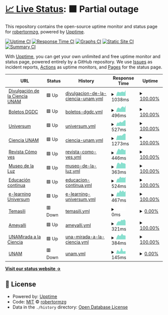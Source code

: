 # [📈 Live Status](https://robertormzg.github.io/upptime-dgdc): <!--live status--> **🟧 Partial outage**

This repository contains the open-source uptime monitor and status page for [robertormzg](https://robertormzg.github.io/upptime-dgdc), powered by [Upptime](https://github.com/upptime/upptime).

[![Uptime CI](https://github.com/robertormzg/upptime-dgdc/workflows/Uptime%20CI/badge.svg)](https://github.com/robertormzg/upptime-dgdc/actions?query=workflow%3A%22Uptime+CI%22)
[![Response Time CI](https://github.com/robertormzg/upptime-dgdc/workflows/Response%20Time%20CI/badge.svg)](https://github.com/robertormzg/upptime-dgdc/actions?query=workflow%3A%22Response+Time+CI%22)
[![Graphs CI](https://github.com/robertormzg/upptime-dgdc/workflows/Graphs%20CI/badge.svg)](https://github.com/robertormzg/upptime-dgdc/actions?query=workflow%3A%22Graphs+CI%22)
[![Static Site CI](https://github.com/robertormzg/upptime-dgdc/workflows/Static%20Site%20CI/badge.svg)](https://github.com/robertormzg/upptime-dgdc/actions?query=workflow%3A%22Static+Site+CI%22)
[![Summary CI](https://github.com/robertormzg/upptime-dgdc/workflows/Summary%20CI/badge.svg)](https://github.com/robertormzg/upptime-dgdc/actions?query=workflow%3A%22Summary+CI%22)

With [Upptime](https://upptime.js.org), you can get your own unlimited and free uptime monitor and status page, powered entirely by a GitHub repository. We use [Issues](https://github.com/robertormzg/upptime-dgdc/issues) as incident reports, [Actions](https://github.com/robertormzg/upptime-dgdc/actions) as uptime monitors, and [Pages](https://robertormzg.github.io/upptime-dgdc) for the status page.

<!--start: status pages-->
<!-- This summary is generated by Upptime (https://github.com/upptime/upptime) -->
<!-- Do not edit this manually, your changes will be overwritten -->
<!-- prettier-ignore -->
| URL | Status | History | Response Time | Uptime |
| --- | ------ | ------- | ------------- | ------ |
| <img alt="" src="https://icons.duckduckgo.com/ip3/www.dgdc.unam.mx.ico" height="13"> [Divulgación de la Ciencia UNAM](https://www.dgdc.unam.mx) | 🟩 Up | [divulgacion-de-la-ciencia-unam.yml](https://github.com/robertormzg/upptime-dgdc/commits/HEAD/history/divulgacion-de-la-ciencia-unam.yml) | <details><summary><img alt="Response time graph" src="./graphs/divulgacion-de-la-ciencia-unam/response-time-week.png" height="20"> 1038ms</summary><br><a href="https://robertormzg.github.io/upptime-dgdc/history/divulgacion-de-la-ciencia-unam"><img alt="Response time 966" src="https://img.shields.io/endpoint?url=https%3A%2F%2Fraw.githubusercontent.com%2Frobertormzg%2Fupptime-dgdc%2FHEAD%2Fapi%2Fdivulgacion-de-la-ciencia-unam%2Fresponse-time.json"></a><br><a href="https://robertormzg.github.io/upptime-dgdc/history/divulgacion-de-la-ciencia-unam"><img alt="24-hour response time 1442" src="https://img.shields.io/endpoint?url=https%3A%2F%2Fraw.githubusercontent.com%2Frobertormzg%2Fupptime-dgdc%2FHEAD%2Fapi%2Fdivulgacion-de-la-ciencia-unam%2Fresponse-time-day.json"></a><br><a href="https://robertormzg.github.io/upptime-dgdc/history/divulgacion-de-la-ciencia-unam"><img alt="7-day response time 1038" src="https://img.shields.io/endpoint?url=https%3A%2F%2Fraw.githubusercontent.com%2Frobertormzg%2Fupptime-dgdc%2FHEAD%2Fapi%2Fdivulgacion-de-la-ciencia-unam%2Fresponse-time-week.json"></a><br><a href="https://robertormzg.github.io/upptime-dgdc/history/divulgacion-de-la-ciencia-unam"><img alt="30-day response time 1063" src="https://img.shields.io/endpoint?url=https%3A%2F%2Fraw.githubusercontent.com%2Frobertormzg%2Fupptime-dgdc%2FHEAD%2Fapi%2Fdivulgacion-de-la-ciencia-unam%2Fresponse-time-month.json"></a><br><a href="https://robertormzg.github.io/upptime-dgdc/history/divulgacion-de-la-ciencia-unam"><img alt="1-year response time 1034" src="https://img.shields.io/endpoint?url=https%3A%2F%2Fraw.githubusercontent.com%2Frobertormzg%2Fupptime-dgdc%2FHEAD%2Fapi%2Fdivulgacion-de-la-ciencia-unam%2Fresponse-time-year.json"></a></details> | <details><summary><a href="https://robertormzg.github.io/upptime-dgdc/history/divulgacion-de-la-ciencia-unam">100.00%</a></summary><a href="https://robertormzg.github.io/upptime-dgdc/history/divulgacion-de-la-ciencia-unam"><img alt="All-time uptime 99.48%" src="https://img.shields.io/endpoint?url=https%3A%2F%2Fraw.githubusercontent.com%2Frobertormzg%2Fupptime-dgdc%2FHEAD%2Fapi%2Fdivulgacion-de-la-ciencia-unam%2Fuptime.json"></a><br><a href="https://robertormzg.github.io/upptime-dgdc/history/divulgacion-de-la-ciencia-unam"><img alt="24-hour uptime 100.00%" src="https://img.shields.io/endpoint?url=https%3A%2F%2Fraw.githubusercontent.com%2Frobertormzg%2Fupptime-dgdc%2FHEAD%2Fapi%2Fdivulgacion-de-la-ciencia-unam%2Fuptime-day.json"></a><br><a href="https://robertormzg.github.io/upptime-dgdc/history/divulgacion-de-la-ciencia-unam"><img alt="7-day uptime 100.00%" src="https://img.shields.io/endpoint?url=https%3A%2F%2Fraw.githubusercontent.com%2Frobertormzg%2Fupptime-dgdc%2FHEAD%2Fapi%2Fdivulgacion-de-la-ciencia-unam%2Fuptime-week.json"></a><br><a href="https://robertormzg.github.io/upptime-dgdc/history/divulgacion-de-la-ciencia-unam"><img alt="30-day uptime 100.00%" src="https://img.shields.io/endpoint?url=https%3A%2F%2Fraw.githubusercontent.com%2Frobertormzg%2Fupptime-dgdc%2FHEAD%2Fapi%2Fdivulgacion-de-la-ciencia-unam%2Fuptime-month.json"></a><br><a href="https://robertormzg.github.io/upptime-dgdc/history/divulgacion-de-la-ciencia-unam"><img alt="1-year uptime 99.26%" src="https://img.shields.io/endpoint?url=https%3A%2F%2Fraw.githubusercontent.com%2Frobertormzg%2Fupptime-dgdc%2FHEAD%2Fapi%2Fdivulgacion-de-la-ciencia-unam%2Fuptime-year.json"></a></details>
| <img alt="" src="https://icons.duckduckgo.com/ip3/boletos.dgdc.unam.mx.ico" height="13"> [Boletos DGDC](https://boletos.dgdc.unam.mx/) | 🟩 Up | [boletos-dgdc.yml](https://github.com/robertormzg/upptime-dgdc/commits/HEAD/history/boletos-dgdc.yml) | <details><summary><img alt="Response time graph" src="./graphs/boletos-dgdc/response-time-week.png" height="20"> 496ms</summary><br><a href="https://robertormzg.github.io/upptime-dgdc/history/boletos-dgdc"><img alt="Response time 543" src="https://img.shields.io/endpoint?url=https%3A%2F%2Fraw.githubusercontent.com%2Frobertormzg%2Fupptime-dgdc%2FHEAD%2Fapi%2Fboletos-dgdc%2Fresponse-time.json"></a><br><a href="https://robertormzg.github.io/upptime-dgdc/history/boletos-dgdc"><img alt="24-hour response time 687" src="https://img.shields.io/endpoint?url=https%3A%2F%2Fraw.githubusercontent.com%2Frobertormzg%2Fupptime-dgdc%2FHEAD%2Fapi%2Fboletos-dgdc%2Fresponse-time-day.json"></a><br><a href="https://robertormzg.github.io/upptime-dgdc/history/boletos-dgdc"><img alt="7-day response time 496" src="https://img.shields.io/endpoint?url=https%3A%2F%2Fraw.githubusercontent.com%2Frobertormzg%2Fupptime-dgdc%2FHEAD%2Fapi%2Fboletos-dgdc%2Fresponse-time-week.json"></a><br><a href="https://robertormzg.github.io/upptime-dgdc/history/boletos-dgdc"><img alt="30-day response time 458" src="https://img.shields.io/endpoint?url=https%3A%2F%2Fraw.githubusercontent.com%2Frobertormzg%2Fupptime-dgdc%2FHEAD%2Fapi%2Fboletos-dgdc%2Fresponse-time-month.json"></a><br><a href="https://robertormzg.github.io/upptime-dgdc/history/boletos-dgdc"><img alt="1-year response time 531" src="https://img.shields.io/endpoint?url=https%3A%2F%2Fraw.githubusercontent.com%2Frobertormzg%2Fupptime-dgdc%2FHEAD%2Fapi%2Fboletos-dgdc%2Fresponse-time-year.json"></a></details> | <details><summary><a href="https://robertormzg.github.io/upptime-dgdc/history/boletos-dgdc">100.00%</a></summary><a href="https://robertormzg.github.io/upptime-dgdc/history/boletos-dgdc"><img alt="All-time uptime 99.98%" src="https://img.shields.io/endpoint?url=https%3A%2F%2Fraw.githubusercontent.com%2Frobertormzg%2Fupptime-dgdc%2FHEAD%2Fapi%2Fboletos-dgdc%2Fuptime.json"></a><br><a href="https://robertormzg.github.io/upptime-dgdc/history/boletos-dgdc"><img alt="24-hour uptime 100.00%" src="https://img.shields.io/endpoint?url=https%3A%2F%2Fraw.githubusercontent.com%2Frobertormzg%2Fupptime-dgdc%2FHEAD%2Fapi%2Fboletos-dgdc%2Fuptime-day.json"></a><br><a href="https://robertormzg.github.io/upptime-dgdc/history/boletos-dgdc"><img alt="7-day uptime 100.00%" src="https://img.shields.io/endpoint?url=https%3A%2F%2Fraw.githubusercontent.com%2Frobertormzg%2Fupptime-dgdc%2FHEAD%2Fapi%2Fboletos-dgdc%2Fuptime-week.json"></a><br><a href="https://robertormzg.github.io/upptime-dgdc/history/boletos-dgdc"><img alt="30-day uptime 100.00%" src="https://img.shields.io/endpoint?url=https%3A%2F%2Fraw.githubusercontent.com%2Frobertormzg%2Fupptime-dgdc%2FHEAD%2Fapi%2Fboletos-dgdc%2Fuptime-month.json"></a><br><a href="https://robertormzg.github.io/upptime-dgdc/history/boletos-dgdc"><img alt="1-year uptime 99.97%" src="https://img.shields.io/endpoint?url=https%3A%2F%2Fraw.githubusercontent.com%2Frobertormzg%2Fupptime-dgdc%2FHEAD%2Fapi%2Fboletos-dgdc%2Fuptime-year.json"></a></details>
| <img alt="" src="https://icons.duckduckgo.com/ip3/www.universum.unam.mx.ico" height="13"> [Universum](https://www.universum.unam.mx) | 🟩 Up | [universum.yml](https://github.com/robertormzg/upptime-dgdc/commits/HEAD/history/universum.yml) | <details><summary><img alt="Response time graph" src="./graphs/universum/response-time-week.png" height="20"> 527ms</summary><br><a href="https://robertormzg.github.io/upptime-dgdc/history/universum"><img alt="Response time 609" src="https://img.shields.io/endpoint?url=https%3A%2F%2Fraw.githubusercontent.com%2Frobertormzg%2Fupptime-dgdc%2FHEAD%2Fapi%2Funiversum%2Fresponse-time.json"></a><br><a href="https://robertormzg.github.io/upptime-dgdc/history/universum"><img alt="24-hour response time 703" src="https://img.shields.io/endpoint?url=https%3A%2F%2Fraw.githubusercontent.com%2Frobertormzg%2Fupptime-dgdc%2FHEAD%2Fapi%2Funiversum%2Fresponse-time-day.json"></a><br><a href="https://robertormzg.github.io/upptime-dgdc/history/universum"><img alt="7-day response time 527" src="https://img.shields.io/endpoint?url=https%3A%2F%2Fraw.githubusercontent.com%2Frobertormzg%2Fupptime-dgdc%2FHEAD%2Fapi%2Funiversum%2Fresponse-time-week.json"></a><br><a href="https://robertormzg.github.io/upptime-dgdc/history/universum"><img alt="30-day response time 463" src="https://img.shields.io/endpoint?url=https%3A%2F%2Fraw.githubusercontent.com%2Frobertormzg%2Fupptime-dgdc%2FHEAD%2Fapi%2Funiversum%2Fresponse-time-month.json"></a><br><a href="https://robertormzg.github.io/upptime-dgdc/history/universum"><img alt="1-year response time 550" src="https://img.shields.io/endpoint?url=https%3A%2F%2Fraw.githubusercontent.com%2Frobertormzg%2Fupptime-dgdc%2FHEAD%2Fapi%2Funiversum%2Fresponse-time-year.json"></a></details> | <details><summary><a href="https://robertormzg.github.io/upptime-dgdc/history/universum">100.00%</a></summary><a href="https://robertormzg.github.io/upptime-dgdc/history/universum"><img alt="All-time uptime 99.51%" src="https://img.shields.io/endpoint?url=https%3A%2F%2Fraw.githubusercontent.com%2Frobertormzg%2Fupptime-dgdc%2FHEAD%2Fapi%2Funiversum%2Fuptime.json"></a><br><a href="https://robertormzg.github.io/upptime-dgdc/history/universum"><img alt="24-hour uptime 100.00%" src="https://img.shields.io/endpoint?url=https%3A%2F%2Fraw.githubusercontent.com%2Frobertormzg%2Fupptime-dgdc%2FHEAD%2Fapi%2Funiversum%2Fuptime-day.json"></a><br><a href="https://robertormzg.github.io/upptime-dgdc/history/universum"><img alt="7-day uptime 100.00%" src="https://img.shields.io/endpoint?url=https%3A%2F%2Fraw.githubusercontent.com%2Frobertormzg%2Fupptime-dgdc%2FHEAD%2Fapi%2Funiversum%2Fuptime-week.json"></a><br><a href="https://robertormzg.github.io/upptime-dgdc/history/universum"><img alt="30-day uptime 100.00%" src="https://img.shields.io/endpoint?url=https%3A%2F%2Fraw.githubusercontent.com%2Frobertormzg%2Fupptime-dgdc%2FHEAD%2Fapi%2Funiversum%2Fuptime-month.json"></a><br><a href="https://robertormzg.github.io/upptime-dgdc/history/universum"><img alt="1-year uptime 99.29%" src="https://img.shields.io/endpoint?url=https%3A%2F%2Fraw.githubusercontent.com%2Frobertormzg%2Fupptime-dgdc%2FHEAD%2Fapi%2Funiversum%2Fuptime-year.json"></a></details>
| <img alt="" src="https://icons.duckduckgo.com/ip3/ciencia.unam.mx.ico" height="13"> [Ciencia UNAM](https://ciencia.unam.mx) | 🟩 Up | [ciencia-unam.yml](https://github.com/robertormzg/upptime-dgdc/commits/HEAD/history/ciencia-unam.yml) | <details><summary><img alt="Response time graph" src="./graphs/ciencia-unam/response-time-week.png" height="20"> 1273ms</summary><br><a href="https://robertormzg.github.io/upptime-dgdc/history/ciencia-unam"><img alt="Response time 1516" src="https://img.shields.io/endpoint?url=https%3A%2F%2Fraw.githubusercontent.com%2Frobertormzg%2Fupptime-dgdc%2FHEAD%2Fapi%2Fciencia-unam%2Fresponse-time.json"></a><br><a href="https://robertormzg.github.io/upptime-dgdc/history/ciencia-unam"><img alt="24-hour response time 1520" src="https://img.shields.io/endpoint?url=https%3A%2F%2Fraw.githubusercontent.com%2Frobertormzg%2Fupptime-dgdc%2FHEAD%2Fapi%2Fciencia-unam%2Fresponse-time-day.json"></a><br><a href="https://robertormzg.github.io/upptime-dgdc/history/ciencia-unam"><img alt="7-day response time 1273" src="https://img.shields.io/endpoint?url=https%3A%2F%2Fraw.githubusercontent.com%2Frobertormzg%2Fupptime-dgdc%2FHEAD%2Fapi%2Fciencia-unam%2Fresponse-time-week.json"></a><br><a href="https://robertormzg.github.io/upptime-dgdc/history/ciencia-unam"><img alt="30-day response time 1198" src="https://img.shields.io/endpoint?url=https%3A%2F%2Fraw.githubusercontent.com%2Frobertormzg%2Fupptime-dgdc%2FHEAD%2Fapi%2Fciencia-unam%2Fresponse-time-month.json"></a><br><a href="https://robertormzg.github.io/upptime-dgdc/history/ciencia-unam"><img alt="1-year response time 1572" src="https://img.shields.io/endpoint?url=https%3A%2F%2Fraw.githubusercontent.com%2Frobertormzg%2Fupptime-dgdc%2FHEAD%2Fapi%2Fciencia-unam%2Fresponse-time-year.json"></a></details> | <details><summary><a href="https://robertormzg.github.io/upptime-dgdc/history/ciencia-unam">100.00%</a></summary><a href="https://robertormzg.github.io/upptime-dgdc/history/ciencia-unam"><img alt="All-time uptime 99.29%" src="https://img.shields.io/endpoint?url=https%3A%2F%2Fraw.githubusercontent.com%2Frobertormzg%2Fupptime-dgdc%2FHEAD%2Fapi%2Fciencia-unam%2Fuptime.json"></a><br><a href="https://robertormzg.github.io/upptime-dgdc/history/ciencia-unam"><img alt="24-hour uptime 100.00%" src="https://img.shields.io/endpoint?url=https%3A%2F%2Fraw.githubusercontent.com%2Frobertormzg%2Fupptime-dgdc%2FHEAD%2Fapi%2Fciencia-unam%2Fuptime-day.json"></a><br><a href="https://robertormzg.github.io/upptime-dgdc/history/ciencia-unam"><img alt="7-day uptime 100.00%" src="https://img.shields.io/endpoint?url=https%3A%2F%2Fraw.githubusercontent.com%2Frobertormzg%2Fupptime-dgdc%2FHEAD%2Fapi%2Fciencia-unam%2Fuptime-week.json"></a><br><a href="https://robertormzg.github.io/upptime-dgdc/history/ciencia-unam"><img alt="30-day uptime 100.00%" src="https://img.shields.io/endpoint?url=https%3A%2F%2Fraw.githubusercontent.com%2Frobertormzg%2Fupptime-dgdc%2FHEAD%2Fapi%2Fciencia-unam%2Fuptime-month.json"></a><br><a href="https://robertormzg.github.io/upptime-dgdc/history/ciencia-unam"><img alt="1-year uptime 99.22%" src="https://img.shields.io/endpoint?url=https%3A%2F%2Fraw.githubusercontent.com%2Frobertormzg%2Fupptime-dgdc%2FHEAD%2Fapi%2Fciencia-unam%2Fuptime-year.json"></a></details>
| <img alt="" src="https://icons.duckduckgo.com/ip3/www.comoves.unam.mx.ico" height="13"> [Revista Cómo ves](https://www.comoves.unam.mx) | 🟩 Up | [revista-como-ves.yml](https://github.com/robertormzg/upptime-dgdc/commits/HEAD/history/revista-como-ves.yml) | <details><summary><img alt="Response time graph" src="./graphs/revista-como-ves/response-time-week.png" height="20"> 446ms</summary><br><a href="https://robertormzg.github.io/upptime-dgdc/history/revista-como-ves"><img alt="Response time 520" src="https://img.shields.io/endpoint?url=https%3A%2F%2Fraw.githubusercontent.com%2Frobertormzg%2Fupptime-dgdc%2FHEAD%2Fapi%2Frevista-como-ves%2Fresponse-time.json"></a><br><a href="https://robertormzg.github.io/upptime-dgdc/history/revista-como-ves"><img alt="24-hour response time 446" src="https://img.shields.io/endpoint?url=https%3A%2F%2Fraw.githubusercontent.com%2Frobertormzg%2Fupptime-dgdc%2FHEAD%2Fapi%2Frevista-como-ves%2Fresponse-time-day.json"></a><br><a href="https://robertormzg.github.io/upptime-dgdc/history/revista-como-ves"><img alt="7-day response time 446" src="https://img.shields.io/endpoint?url=https%3A%2F%2Fraw.githubusercontent.com%2Frobertormzg%2Fupptime-dgdc%2FHEAD%2Fapi%2Frevista-como-ves%2Fresponse-time-week.json"></a><br><a href="https://robertormzg.github.io/upptime-dgdc/history/revista-como-ves"><img alt="30-day response time 444" src="https://img.shields.io/endpoint?url=https%3A%2F%2Fraw.githubusercontent.com%2Frobertormzg%2Fupptime-dgdc%2FHEAD%2Fapi%2Frevista-como-ves%2Fresponse-time-month.json"></a><br><a href="https://robertormzg.github.io/upptime-dgdc/history/revista-como-ves"><img alt="1-year response time 509" src="https://img.shields.io/endpoint?url=https%3A%2F%2Fraw.githubusercontent.com%2Frobertormzg%2Fupptime-dgdc%2FHEAD%2Fapi%2Frevista-como-ves%2Fresponse-time-year.json"></a></details> | <details><summary><a href="https://robertormzg.github.io/upptime-dgdc/history/revista-como-ves">100.00%</a></summary><a href="https://robertormzg.github.io/upptime-dgdc/history/revista-como-ves"><img alt="All-time uptime 98.06%" src="https://img.shields.io/endpoint?url=https%3A%2F%2Fraw.githubusercontent.com%2Frobertormzg%2Fupptime-dgdc%2FHEAD%2Fapi%2Frevista-como-ves%2Fuptime.json"></a><br><a href="https://robertormzg.github.io/upptime-dgdc/history/revista-como-ves"><img alt="24-hour uptime 100.00%" src="https://img.shields.io/endpoint?url=https%3A%2F%2Fraw.githubusercontent.com%2Frobertormzg%2Fupptime-dgdc%2FHEAD%2Fapi%2Frevista-como-ves%2Fuptime-day.json"></a><br><a href="https://robertormzg.github.io/upptime-dgdc/history/revista-como-ves"><img alt="7-day uptime 100.00%" src="https://img.shields.io/endpoint?url=https%3A%2F%2Fraw.githubusercontent.com%2Frobertormzg%2Fupptime-dgdc%2FHEAD%2Fapi%2Frevista-como-ves%2Fuptime-week.json"></a><br><a href="https://robertormzg.github.io/upptime-dgdc/history/revista-como-ves"><img alt="30-day uptime 100.00%" src="https://img.shields.io/endpoint?url=https%3A%2F%2Fraw.githubusercontent.com%2Frobertormzg%2Fupptime-dgdc%2FHEAD%2Fapi%2Frevista-como-ves%2Fuptime-month.json"></a><br><a href="https://robertormzg.github.io/upptime-dgdc/history/revista-como-ves"><img alt="1-year uptime 99.26%" src="https://img.shields.io/endpoint?url=https%3A%2F%2Fraw.githubusercontent.com%2Frobertormzg%2Fupptime-dgdc%2FHEAD%2Fapi%2Frevista-como-ves%2Fuptime-year.json"></a></details>
| <img alt="" src="https://icons.duckduckgo.com/ip3/www.museodelaluz.unam.mx.ico" height="13"> [Museo de la Luz](https://www.museodelaluz.unam.mx) | 🟩 Up | [museo-de-la-luz.yml](https://github.com/robertormzg/upptime-dgdc/commits/HEAD/history/museo-de-la-luz.yml) | <details><summary><img alt="Response time graph" src="./graphs/museo-de-la-luz/response-time-week.png" height="20"> 363ms</summary><br><a href="https://robertormzg.github.io/upptime-dgdc/history/museo-de-la-luz"><img alt="Response time 418" src="https://img.shields.io/endpoint?url=https%3A%2F%2Fraw.githubusercontent.com%2Frobertormzg%2Fupptime-dgdc%2FHEAD%2Fapi%2Fmuseo-de-la-luz%2Fresponse-time.json"></a><br><a href="https://robertormzg.github.io/upptime-dgdc/history/museo-de-la-luz"><img alt="24-hour response time 317" src="https://img.shields.io/endpoint?url=https%3A%2F%2Fraw.githubusercontent.com%2Frobertormzg%2Fupptime-dgdc%2FHEAD%2Fapi%2Fmuseo-de-la-luz%2Fresponse-time-day.json"></a><br><a href="https://robertormzg.github.io/upptime-dgdc/history/museo-de-la-luz"><img alt="7-day response time 363" src="https://img.shields.io/endpoint?url=https%3A%2F%2Fraw.githubusercontent.com%2Frobertormzg%2Fupptime-dgdc%2FHEAD%2Fapi%2Fmuseo-de-la-luz%2Fresponse-time-week.json"></a><br><a href="https://robertormzg.github.io/upptime-dgdc/history/museo-de-la-luz"><img alt="30-day response time 365" src="https://img.shields.io/endpoint?url=https%3A%2F%2Fraw.githubusercontent.com%2Frobertormzg%2Fupptime-dgdc%2FHEAD%2Fapi%2Fmuseo-de-la-luz%2Fresponse-time-month.json"></a><br><a href="https://robertormzg.github.io/upptime-dgdc/history/museo-de-la-luz"><img alt="1-year response time 399" src="https://img.shields.io/endpoint?url=https%3A%2F%2Fraw.githubusercontent.com%2Frobertormzg%2Fupptime-dgdc%2FHEAD%2Fapi%2Fmuseo-de-la-luz%2Fresponse-time-year.json"></a></details> | <details><summary><a href="https://robertormzg.github.io/upptime-dgdc/history/museo-de-la-luz">100.00%</a></summary><a href="https://robertormzg.github.io/upptime-dgdc/history/museo-de-la-luz"><img alt="All-time uptime 95.30%" src="https://img.shields.io/endpoint?url=https%3A%2F%2Fraw.githubusercontent.com%2Frobertormzg%2Fupptime-dgdc%2FHEAD%2Fapi%2Fmuseo-de-la-luz%2Fuptime.json"></a><br><a href="https://robertormzg.github.io/upptime-dgdc/history/museo-de-la-luz"><img alt="24-hour uptime 100.00%" src="https://img.shields.io/endpoint?url=https%3A%2F%2Fraw.githubusercontent.com%2Frobertormzg%2Fupptime-dgdc%2FHEAD%2Fapi%2Fmuseo-de-la-luz%2Fuptime-day.json"></a><br><a href="https://robertormzg.github.io/upptime-dgdc/history/museo-de-la-luz"><img alt="7-day uptime 100.00%" src="https://img.shields.io/endpoint?url=https%3A%2F%2Fraw.githubusercontent.com%2Frobertormzg%2Fupptime-dgdc%2FHEAD%2Fapi%2Fmuseo-de-la-luz%2Fuptime-week.json"></a><br><a href="https://robertormzg.github.io/upptime-dgdc/history/museo-de-la-luz"><img alt="30-day uptime 100.00%" src="https://img.shields.io/endpoint?url=https%3A%2F%2Fraw.githubusercontent.com%2Frobertormzg%2Fupptime-dgdc%2FHEAD%2Fapi%2Fmuseo-de-la-luz%2Fuptime-month.json"></a><br><a href="https://robertormzg.github.io/upptime-dgdc/history/museo-de-la-luz"><img alt="1-year uptime 99.24%" src="https://img.shields.io/endpoint?url=https%3A%2F%2Fraw.githubusercontent.com%2Frobertormzg%2Fupptime-dgdc%2FHEAD%2Fapi%2Fmuseo-de-la-luz%2Fuptime-year.json"></a></details>
| <img alt="" src="https://icons.duckduckgo.com/ip3/educacioncontinua.dgdc.unam.mx.ico" height="13"> [Educación continua](https://educacioncontinua.dgdc.unam.mx) | 🟩 Up | [educacion-continua.yml](https://github.com/robertormzg/upptime-dgdc/commits/HEAD/history/educacion-continua.yml) | <details><summary><img alt="Response time graph" src="./graphs/educacion-continua/response-time-week.png" height="20"> 524ms</summary><br><a href="https://robertormzg.github.io/upptime-dgdc/history/educacion-continua"><img alt="Response time 558" src="https://img.shields.io/endpoint?url=https%3A%2F%2Fraw.githubusercontent.com%2Frobertormzg%2Fupptime-dgdc%2FHEAD%2Fapi%2Feducacion-continua%2Fresponse-time.json"></a><br><a href="https://robertormzg.github.io/upptime-dgdc/history/educacion-continua"><img alt="24-hour response time 613" src="https://img.shields.io/endpoint?url=https%3A%2F%2Fraw.githubusercontent.com%2Frobertormzg%2Fupptime-dgdc%2FHEAD%2Fapi%2Feducacion-continua%2Fresponse-time-day.json"></a><br><a href="https://robertormzg.github.io/upptime-dgdc/history/educacion-continua"><img alt="7-day response time 524" src="https://img.shields.io/endpoint?url=https%3A%2F%2Fraw.githubusercontent.com%2Frobertormzg%2Fupptime-dgdc%2FHEAD%2Fapi%2Feducacion-continua%2Fresponse-time-week.json"></a><br><a href="https://robertormzg.github.io/upptime-dgdc/history/educacion-continua"><img alt="30-day response time 519" src="https://img.shields.io/endpoint?url=https%3A%2F%2Fraw.githubusercontent.com%2Frobertormzg%2Fupptime-dgdc%2FHEAD%2Fapi%2Feducacion-continua%2Fresponse-time-month.json"></a><br><a href="https://robertormzg.github.io/upptime-dgdc/history/educacion-continua"><img alt="1-year response time 584" src="https://img.shields.io/endpoint?url=https%3A%2F%2Fraw.githubusercontent.com%2Frobertormzg%2Fupptime-dgdc%2FHEAD%2Fapi%2Feducacion-continua%2Fresponse-time-year.json"></a></details> | <details><summary><a href="https://robertormzg.github.io/upptime-dgdc/history/educacion-continua">100.00%</a></summary><a href="https://robertormzg.github.io/upptime-dgdc/history/educacion-continua"><img alt="All-time uptime 99.03%" src="https://img.shields.io/endpoint?url=https%3A%2F%2Fraw.githubusercontent.com%2Frobertormzg%2Fupptime-dgdc%2FHEAD%2Fapi%2Feducacion-continua%2Fuptime.json"></a><br><a href="https://robertormzg.github.io/upptime-dgdc/history/educacion-continua"><img alt="24-hour uptime 100.00%" src="https://img.shields.io/endpoint?url=https%3A%2F%2Fraw.githubusercontent.com%2Frobertormzg%2Fupptime-dgdc%2FHEAD%2Fapi%2Feducacion-continua%2Fuptime-day.json"></a><br><a href="https://robertormzg.github.io/upptime-dgdc/history/educacion-continua"><img alt="7-day uptime 100.00%" src="https://img.shields.io/endpoint?url=https%3A%2F%2Fraw.githubusercontent.com%2Frobertormzg%2Fupptime-dgdc%2FHEAD%2Fapi%2Feducacion-continua%2Fuptime-week.json"></a><br><a href="https://robertormzg.github.io/upptime-dgdc/history/educacion-continua"><img alt="30-day uptime 100.00%" src="https://img.shields.io/endpoint?url=https%3A%2F%2Fraw.githubusercontent.com%2Frobertormzg%2Fupptime-dgdc%2FHEAD%2Fapi%2Feducacion-continua%2Fuptime-month.json"></a><br><a href="https://robertormzg.github.io/upptime-dgdc/history/educacion-continua"><img alt="1-year uptime 97.34%" src="https://img.shields.io/endpoint?url=https%3A%2F%2Fraw.githubusercontent.com%2Frobertormzg%2Fupptime-dgdc%2FHEAD%2Fapi%2Feducacion-continua%2Fuptime-year.json"></a></details>
| <img alt="" src="https://icons.duckduckgo.com/ip3/e-learning.universum.unam.mx.ico" height="13"> [e-learning Universum](https://e-learning.universum.unam.mx/) | 🟩 Up | [e-learning-universum.yml](https://github.com/robertormzg/upptime-dgdc/commits/HEAD/history/e-learning-universum.yml) | <details><summary><img alt="Response time graph" src="./graphs/e-learning-universum/response-time-week.png" height="20"> 467ms</summary><br><a href="https://robertormzg.github.io/upptime-dgdc/history/e-learning-universum"><img alt="Response time 490" src="https://img.shields.io/endpoint?url=https%3A%2F%2Fraw.githubusercontent.com%2Frobertormzg%2Fupptime-dgdc%2FHEAD%2Fapi%2Fe-learning-universum%2Fresponse-time.json"></a><br><a href="https://robertormzg.github.io/upptime-dgdc/history/e-learning-universum"><img alt="24-hour response time 512" src="https://img.shields.io/endpoint?url=https%3A%2F%2Fraw.githubusercontent.com%2Frobertormzg%2Fupptime-dgdc%2FHEAD%2Fapi%2Fe-learning-universum%2Fresponse-time-day.json"></a><br><a href="https://robertormzg.github.io/upptime-dgdc/history/e-learning-universum"><img alt="7-day response time 467" src="https://img.shields.io/endpoint?url=https%3A%2F%2Fraw.githubusercontent.com%2Frobertormzg%2Fupptime-dgdc%2FHEAD%2Fapi%2Fe-learning-universum%2Fresponse-time-week.json"></a><br><a href="https://robertormzg.github.io/upptime-dgdc/history/e-learning-universum"><img alt="30-day response time 434" src="https://img.shields.io/endpoint?url=https%3A%2F%2Fraw.githubusercontent.com%2Frobertormzg%2Fupptime-dgdc%2FHEAD%2Fapi%2Fe-learning-universum%2Fresponse-time-month.json"></a><br><a href="https://robertormzg.github.io/upptime-dgdc/history/e-learning-universum"><img alt="1-year response time 504" src="https://img.shields.io/endpoint?url=https%3A%2F%2Fraw.githubusercontent.com%2Frobertormzg%2Fupptime-dgdc%2FHEAD%2Fapi%2Fe-learning-universum%2Fresponse-time-year.json"></a></details> | <details><summary><a href="https://robertormzg.github.io/upptime-dgdc/history/e-learning-universum">100.00%</a></summary><a href="https://robertormzg.github.io/upptime-dgdc/history/e-learning-universum"><img alt="All-time uptime 93.93%" src="https://img.shields.io/endpoint?url=https%3A%2F%2Fraw.githubusercontent.com%2Frobertormzg%2Fupptime-dgdc%2FHEAD%2Fapi%2Fe-learning-universum%2Fuptime.json"></a><br><a href="https://robertormzg.github.io/upptime-dgdc/history/e-learning-universum"><img alt="24-hour uptime 100.00%" src="https://img.shields.io/endpoint?url=https%3A%2F%2Fraw.githubusercontent.com%2Frobertormzg%2Fupptime-dgdc%2FHEAD%2Fapi%2Fe-learning-universum%2Fuptime-day.json"></a><br><a href="https://robertormzg.github.io/upptime-dgdc/history/e-learning-universum"><img alt="7-day uptime 100.00%" src="https://img.shields.io/endpoint?url=https%3A%2F%2Fraw.githubusercontent.com%2Frobertormzg%2Fupptime-dgdc%2FHEAD%2Fapi%2Fe-learning-universum%2Fuptime-week.json"></a><br><a href="https://robertormzg.github.io/upptime-dgdc/history/e-learning-universum"><img alt="30-day uptime 100.00%" src="https://img.shields.io/endpoint?url=https%3A%2F%2Fraw.githubusercontent.com%2Frobertormzg%2Fupptime-dgdc%2FHEAD%2Fapi%2Fe-learning-universum%2Fuptime-month.json"></a><br><a href="https://robertormzg.github.io/upptime-dgdc/history/e-learning-universum"><img alt="1-year uptime 84.22%" src="https://img.shields.io/endpoint?url=https%3A%2F%2Fraw.githubusercontent.com%2Frobertormzg%2Fupptime-dgdc%2FHEAD%2Fapi%2Fe-learning-universum%2Fuptime-year.json"></a></details>
| <img alt="" src="https://icons.duckduckgo.com/ip3/temasili.dgdc.unam.mx.ico" height="13"> [Temasili](https://temasili.dgdc.unam.mx) | 🟥 Down | [temasili.yml](https://github.com/robertormzg/upptime-dgdc/commits/HEAD/history/temasili.yml) | <details><summary><img alt="Response time graph" src="./graphs/temasili/response-time-week.png" height="20"> 0ms</summary><br><a href="https://robertormzg.github.io/upptime-dgdc/history/temasili"><img alt="Response time 285" src="https://img.shields.io/endpoint?url=https%3A%2F%2Fraw.githubusercontent.com%2Frobertormzg%2Fupptime-dgdc%2FHEAD%2Fapi%2Ftemasili%2Fresponse-time.json"></a><br><a href="https://robertormzg.github.io/upptime-dgdc/history/temasili"><img alt="24-hour response time 0" src="https://img.shields.io/endpoint?url=https%3A%2F%2Fraw.githubusercontent.com%2Frobertormzg%2Fupptime-dgdc%2FHEAD%2Fapi%2Ftemasili%2Fresponse-time-day.json"></a><br><a href="https://robertormzg.github.io/upptime-dgdc/history/temasili"><img alt="7-day response time 0" src="https://img.shields.io/endpoint?url=https%3A%2F%2Fraw.githubusercontent.com%2Frobertormzg%2Fupptime-dgdc%2FHEAD%2Fapi%2Ftemasili%2Fresponse-time-week.json"></a><br><a href="https://robertormzg.github.io/upptime-dgdc/history/temasili"><img alt="30-day response time 0" src="https://img.shields.io/endpoint?url=https%3A%2F%2Fraw.githubusercontent.com%2Frobertormzg%2Fupptime-dgdc%2FHEAD%2Fapi%2Ftemasili%2Fresponse-time-month.json"></a><br><a href="https://robertormzg.github.io/upptime-dgdc/history/temasili"><img alt="1-year response time 293" src="https://img.shields.io/endpoint?url=https%3A%2F%2Fraw.githubusercontent.com%2Frobertormzg%2Fupptime-dgdc%2FHEAD%2Fapi%2Ftemasili%2Fresponse-time-year.json"></a></details> | <details><summary><a href="https://robertormzg.github.io/upptime-dgdc/history/temasili">0.00%</a></summary><a href="https://robertormzg.github.io/upptime-dgdc/history/temasili"><img alt="All-time uptime 90.25%" src="https://img.shields.io/endpoint?url=https%3A%2F%2Fraw.githubusercontent.com%2Frobertormzg%2Fupptime-dgdc%2FHEAD%2Fapi%2Ftemasili%2Fuptime.json"></a><br><a href="https://robertormzg.github.io/upptime-dgdc/history/temasili"><img alt="24-hour uptime 0.00%" src="https://img.shields.io/endpoint?url=https%3A%2F%2Fraw.githubusercontent.com%2Frobertormzg%2Fupptime-dgdc%2FHEAD%2Fapi%2Ftemasili%2Fuptime-day.json"></a><br><a href="https://robertormzg.github.io/upptime-dgdc/history/temasili"><img alt="7-day uptime 0.00%" src="https://img.shields.io/endpoint?url=https%3A%2F%2Fraw.githubusercontent.com%2Frobertormzg%2Fupptime-dgdc%2FHEAD%2Fapi%2Ftemasili%2Fuptime-week.json"></a><br><a href="https://robertormzg.github.io/upptime-dgdc/history/temasili"><img alt="30-day uptime 0.00%" src="https://img.shields.io/endpoint?url=https%3A%2F%2Fraw.githubusercontent.com%2Frobertormzg%2Fupptime-dgdc%2FHEAD%2Fapi%2Ftemasili%2Fuptime-month.json"></a><br><a href="https://robertormzg.github.io/upptime-dgdc/history/temasili"><img alt="1-year uptime 72.14%" src="https://img.shields.io/endpoint?url=https%3A%2F%2Fraw.githubusercontent.com%2Frobertormzg%2Fupptime-dgdc%2FHEAD%2Fapi%2Ftemasili%2Fuptime-year.json"></a></details>
| <img alt="" src="https://icons.duckduckgo.com/ip3/ru.ameyalli.dgdc.unam.mx.ico" height="13"> [Ameyalli](https://ru.ameyalli.dgdc.unam.mx) | 🟩 Up | [ameyalli.yml](https://github.com/robertormzg/upptime-dgdc/commits/HEAD/history/ameyalli.yml) | <details><summary><img alt="Response time graph" src="./graphs/ameyalli/response-time-week.png" height="20"> 321ms</summary><br><a href="https://robertormzg.github.io/upptime-dgdc/history/ameyalli"><img alt="Response time 462" src="https://img.shields.io/endpoint?url=https%3A%2F%2Fraw.githubusercontent.com%2Frobertormzg%2Fupptime-dgdc%2FHEAD%2Fapi%2Fameyalli%2Fresponse-time.json"></a><br><a href="https://robertormzg.github.io/upptime-dgdc/history/ameyalli"><img alt="24-hour response time 313" src="https://img.shields.io/endpoint?url=https%3A%2F%2Fraw.githubusercontent.com%2Frobertormzg%2Fupptime-dgdc%2FHEAD%2Fapi%2Fameyalli%2Fresponse-time-day.json"></a><br><a href="https://robertormzg.github.io/upptime-dgdc/history/ameyalli"><img alt="7-day response time 321" src="https://img.shields.io/endpoint?url=https%3A%2F%2Fraw.githubusercontent.com%2Frobertormzg%2Fupptime-dgdc%2FHEAD%2Fapi%2Fameyalli%2Fresponse-time-week.json"></a><br><a href="https://robertormzg.github.io/upptime-dgdc/history/ameyalli"><img alt="30-day response time 310" src="https://img.shields.io/endpoint?url=https%3A%2F%2Fraw.githubusercontent.com%2Frobertormzg%2Fupptime-dgdc%2FHEAD%2Fapi%2Fameyalli%2Fresponse-time-month.json"></a><br><a href="https://robertormzg.github.io/upptime-dgdc/history/ameyalli"><img alt="1-year response time 502" src="https://img.shields.io/endpoint?url=https%3A%2F%2Fraw.githubusercontent.com%2Frobertormzg%2Fupptime-dgdc%2FHEAD%2Fapi%2Fameyalli%2Fresponse-time-year.json"></a></details> | <details><summary><a href="https://robertormzg.github.io/upptime-dgdc/history/ameyalli">100.00%</a></summary><a href="https://robertormzg.github.io/upptime-dgdc/history/ameyalli"><img alt="All-time uptime 97.77%" src="https://img.shields.io/endpoint?url=https%3A%2F%2Fraw.githubusercontent.com%2Frobertormzg%2Fupptime-dgdc%2FHEAD%2Fapi%2Fameyalli%2Fuptime.json"></a><br><a href="https://robertormzg.github.io/upptime-dgdc/history/ameyalli"><img alt="24-hour uptime 100.00%" src="https://img.shields.io/endpoint?url=https%3A%2F%2Fraw.githubusercontent.com%2Frobertormzg%2Fupptime-dgdc%2FHEAD%2Fapi%2Fameyalli%2Fuptime-day.json"></a><br><a href="https://robertormzg.github.io/upptime-dgdc/history/ameyalli"><img alt="7-day uptime 100.00%" src="https://img.shields.io/endpoint?url=https%3A%2F%2Fraw.githubusercontent.com%2Frobertormzg%2Fupptime-dgdc%2FHEAD%2Fapi%2Fameyalli%2Fuptime-week.json"></a><br><a href="https://robertormzg.github.io/upptime-dgdc/history/ameyalli"><img alt="30-day uptime 100.00%" src="https://img.shields.io/endpoint?url=https%3A%2F%2Fraw.githubusercontent.com%2Frobertormzg%2Fupptime-dgdc%2FHEAD%2Fapi%2Fameyalli%2Fuptime-month.json"></a><br><a href="https://robertormzg.github.io/upptime-dgdc/history/ameyalli"><img alt="1-year uptime 95.45%" src="https://img.shields.io/endpoint?url=https%3A%2F%2Fraw.githubusercontent.com%2Frobertormzg%2Fupptime-dgdc%2FHEAD%2Fapi%2Fameyalli%2Fuptime-year.json"></a></details>
| <img alt="" src="https://icons.duckduckgo.com/ip3/www.unamiradaalaciencia.unam.mx.ico" height="13"> [UNAMirada a la Ciencia](http://www.unamiradaalaciencia.unam.mx/) | 🟩 Up | [una-mirada-a-la-ciencia.yml](https://github.com/robertormzg/upptime-dgdc/commits/HEAD/history/una-mirada-a-la-ciencia.yml) | <details><summary><img alt="Response time graph" src="./graphs/una-mirada-a-la-ciencia/response-time-week.png" height="20"> 384ms</summary><br><a href="https://robertormzg.github.io/upptime-dgdc/history/una-mirada-a-la-ciencia"><img alt="Response time 441" src="https://img.shields.io/endpoint?url=https%3A%2F%2Fraw.githubusercontent.com%2Frobertormzg%2Fupptime-dgdc%2FHEAD%2Fapi%2Funa-mirada-a-la-ciencia%2Fresponse-time.json"></a><br><a href="https://robertormzg.github.io/upptime-dgdc/history/una-mirada-a-la-ciencia"><img alt="24-hour response time 362" src="https://img.shields.io/endpoint?url=https%3A%2F%2Fraw.githubusercontent.com%2Frobertormzg%2Fupptime-dgdc%2FHEAD%2Fapi%2Funa-mirada-a-la-ciencia%2Fresponse-time-day.json"></a><br><a href="https://robertormzg.github.io/upptime-dgdc/history/una-mirada-a-la-ciencia"><img alt="7-day response time 384" src="https://img.shields.io/endpoint?url=https%3A%2F%2Fraw.githubusercontent.com%2Frobertormzg%2Fupptime-dgdc%2FHEAD%2Fapi%2Funa-mirada-a-la-ciencia%2Fresponse-time-week.json"></a><br><a href="https://robertormzg.github.io/upptime-dgdc/history/una-mirada-a-la-ciencia"><img alt="30-day response time 414" src="https://img.shields.io/endpoint?url=https%3A%2F%2Fraw.githubusercontent.com%2Frobertormzg%2Fupptime-dgdc%2FHEAD%2Fapi%2Funa-mirada-a-la-ciencia%2Fresponse-time-month.json"></a><br><a href="https://robertormzg.github.io/upptime-dgdc/history/una-mirada-a-la-ciencia"><img alt="1-year response time 450" src="https://img.shields.io/endpoint?url=https%3A%2F%2Fraw.githubusercontent.com%2Frobertormzg%2Fupptime-dgdc%2FHEAD%2Fapi%2Funa-mirada-a-la-ciencia%2Fresponse-time-year.json"></a></details> | <details><summary><a href="https://robertormzg.github.io/upptime-dgdc/history/una-mirada-a-la-ciencia">100.00%</a></summary><a href="https://robertormzg.github.io/upptime-dgdc/history/una-mirada-a-la-ciencia"><img alt="All-time uptime 99.96%" src="https://img.shields.io/endpoint?url=https%3A%2F%2Fraw.githubusercontent.com%2Frobertormzg%2Fupptime-dgdc%2FHEAD%2Fapi%2Funa-mirada-a-la-ciencia%2Fuptime.json"></a><br><a href="https://robertormzg.github.io/upptime-dgdc/history/una-mirada-a-la-ciencia"><img alt="24-hour uptime 100.00%" src="https://img.shields.io/endpoint?url=https%3A%2F%2Fraw.githubusercontent.com%2Frobertormzg%2Fupptime-dgdc%2FHEAD%2Fapi%2Funa-mirada-a-la-ciencia%2Fuptime-day.json"></a><br><a href="https://robertormzg.github.io/upptime-dgdc/history/una-mirada-a-la-ciencia"><img alt="7-day uptime 100.00%" src="https://img.shields.io/endpoint?url=https%3A%2F%2Fraw.githubusercontent.com%2Frobertormzg%2Fupptime-dgdc%2FHEAD%2Fapi%2Funa-mirada-a-la-ciencia%2Fuptime-week.json"></a><br><a href="https://robertormzg.github.io/upptime-dgdc/history/una-mirada-a-la-ciencia"><img alt="30-day uptime 100.00%" src="https://img.shields.io/endpoint?url=https%3A%2F%2Fraw.githubusercontent.com%2Frobertormzg%2Fupptime-dgdc%2FHEAD%2Fapi%2Funa-mirada-a-la-ciencia%2Fuptime-month.json"></a><br><a href="https://robertormzg.github.io/upptime-dgdc/history/una-mirada-a-la-ciencia"><img alt="1-year uptime 99.95%" src="https://img.shields.io/endpoint?url=https%3A%2F%2Fraw.githubusercontent.com%2Frobertormzg%2Fupptime-dgdc%2FHEAD%2Fapi%2Funa-mirada-a-la-ciencia%2Fuptime-year.json"></a></details>
| <img alt="" src="https://icons.duckduckgo.com/ip3/www.unam.mx.ico" height="13"> [UNAM](https://www.unam.mx) | 🟥 Down | [unam.yml](https://github.com/robertormzg/upptime-dgdc/commits/HEAD/history/unam.yml) | <details><summary><img alt="Response time graph" src="./graphs/unam/response-time-week.png" height="20"> 145ms</summary><br><a href="https://robertormzg.github.io/upptime-dgdc/history/unam"><img alt="Response time 132" src="https://img.shields.io/endpoint?url=https%3A%2F%2Fraw.githubusercontent.com%2Frobertormzg%2Fupptime-dgdc%2FHEAD%2Fapi%2Funam%2Fresponse-time.json"></a><br><a href="https://robertormzg.github.io/upptime-dgdc/history/unam"><img alt="24-hour response time 124" src="https://img.shields.io/endpoint?url=https%3A%2F%2Fraw.githubusercontent.com%2Frobertormzg%2Fupptime-dgdc%2FHEAD%2Fapi%2Funam%2Fresponse-time-day.json"></a><br><a href="https://robertormzg.github.io/upptime-dgdc/history/unam"><img alt="7-day response time 145" src="https://img.shields.io/endpoint?url=https%3A%2F%2Fraw.githubusercontent.com%2Frobertormzg%2Fupptime-dgdc%2FHEAD%2Fapi%2Funam%2Fresponse-time-week.json"></a><br><a href="https://robertormzg.github.io/upptime-dgdc/history/unam"><img alt="30-day response time 141" src="https://img.shields.io/endpoint?url=https%3A%2F%2Fraw.githubusercontent.com%2Frobertormzg%2Fupptime-dgdc%2FHEAD%2Fapi%2Funam%2Fresponse-time-month.json"></a><br><a href="https://robertormzg.github.io/upptime-dgdc/history/unam"><img alt="1-year response time 136" src="https://img.shields.io/endpoint?url=https%3A%2F%2Fraw.githubusercontent.com%2Frobertormzg%2Fupptime-dgdc%2FHEAD%2Fapi%2Funam%2Fresponse-time-year.json"></a></details> | <details><summary><a href="https://robertormzg.github.io/upptime-dgdc/history/unam">0.00%</a></summary><a href="https://robertormzg.github.io/upptime-dgdc/history/unam"><img alt="All-time uptime 40.25%" src="https://img.shields.io/endpoint?url=https%3A%2F%2Fraw.githubusercontent.com%2Frobertormzg%2Fupptime-dgdc%2FHEAD%2Fapi%2Funam%2Fuptime.json"></a><br><a href="https://robertormzg.github.io/upptime-dgdc/history/unam"><img alt="24-hour uptime 0.00%" src="https://img.shields.io/endpoint?url=https%3A%2F%2Fraw.githubusercontent.com%2Frobertormzg%2Fupptime-dgdc%2FHEAD%2Fapi%2Funam%2Fuptime-day.json"></a><br><a href="https://robertormzg.github.io/upptime-dgdc/history/unam"><img alt="7-day uptime 0.00%" src="https://img.shields.io/endpoint?url=https%3A%2F%2Fraw.githubusercontent.com%2Frobertormzg%2Fupptime-dgdc%2FHEAD%2Fapi%2Funam%2Fuptime-week.json"></a><br><a href="https://robertormzg.github.io/upptime-dgdc/history/unam"><img alt="30-day uptime 0.00%" src="https://img.shields.io/endpoint?url=https%3A%2F%2Fraw.githubusercontent.com%2Frobertormzg%2Fupptime-dgdc%2FHEAD%2Fapi%2Funam%2Fuptime-month.json"></a><br><a href="https://robertormzg.github.io/upptime-dgdc/history/unam"><img alt="1-year uptime 0.00%" src="https://img.shields.io/endpoint?url=https%3A%2F%2Fraw.githubusercontent.com%2Frobertormzg%2Fupptime-dgdc%2FHEAD%2Fapi%2Funam%2Fuptime-year.json"></a></details>

<!--end: status pages-->

[**Visit our status website →**](https://robertormzg.github.io/upptime-dgdc)

## 📄 License

- Powered by: [Upptime](https://github.com/upptime/upptime)
- Code: [MIT](./LICENSE) © [robertormzg](https://robertormzg.github.io/upptime-dgdc)
- Data in the `./history` directory: [Open Database License](https://opendatacommons.org/licenses/odbl/1-0/)
